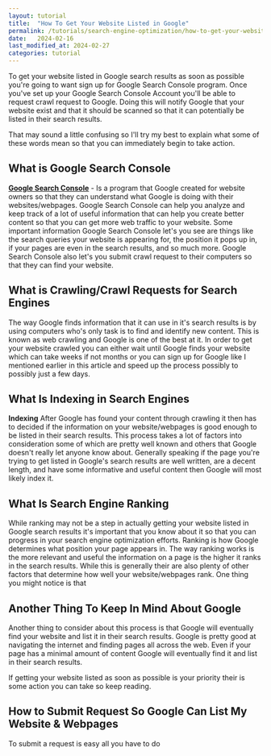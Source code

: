 ```yaml
---
layout: tutorial
title:  "How To Get Your Website Listed in Google"
permalink: /tutorials/search-engine-optimization/how-to-get-your-website-listed-in-google/
date:   2024-02-16
last_modified_at: 2024-02-27
categories: tutorial
---
```


To get your website listed in Google search results as soon as possible you're going to want sign up for Google Search Console program. Once you've set up your Google Search Console Account you'll be able to request crawl request to Google. Doing this will notify Google that your website exist and that it should be scanned so that it can potentially be listed in their search results.

That may sound a little confusing so I'll try my best to explain what some of these words mean so that you can immediately begin to take action.

## What is Google Search Console
<a href="https://search.google.com/search-console/" target="_blank">**Google Search Console**</a> - Is a program that Google created for website owners so that they can understand what Google is doing with their websites/webpages. Google Search Console can help you analyze and keep track of a lot of useful information that can help you create better content so that you can get more web traffic to your website. Some important information Google Search Console let's you see are things like the search queries your website is appearing for, the position it pops up in, if your pages are even in the search results, and so much more. Google Search Console also let's you submit crawl request to their computers so that they can find your website.

## What is Crawling/Crawl Requests for Search Engines 
The way Google finds information that it can use in it's search results is by using computers who's only task is to find and identify new content. This is known as web crawling and Google is one of the best at it.  In order to get your website crawled you can either wait until Google finds your website which can take weeks if not months or you can sign up for Google like I mentioned earlier in this article and speed up the process possibly to possibly just a few days.

## What Is Indexing in Search Engines
**Indexing** After Google has found your content through crawling it then has to decided if the information on your website/webpages is good enough to be listed in their search results. This process takes a lot of factors into consideration some of which are pretty well known and others that Google doesn't really let anyone know about. Generally speaking if the page you're trying to get listed in Google's search results are well written, are a decent length, and have some informative and useful content then Google will most likely index it.

## What Is Search Engine Ranking
While ranking may not be a step in actually getting your website listed in Google search results it's important that you know about it so that you can progress in your search engine optimization efforts. Ranking is how Google determines what position your page appears in. The way ranking works is the more relevant and useful the information on a page is the higher it ranks in the search results. While this is generally their are also plenty of other factors that determine how well your website/webpages rank. One thing you might notice is that  

## Another Thing To Keep In Mind About Google
Another thing to consider about this process is that Google will eventually find your website and list it in their search results. Google is pretty good at navigating the internet and finding pages all across the web. Even if your page has a minimal amount of content Google will eventually find it and list in their search results.

If getting your website listed as soon as possible is your priority their is some action you can take so keep reading.

## How to Submit Request So Google Can List My Website & Webpages
To submit a request is easy all you have to do 
